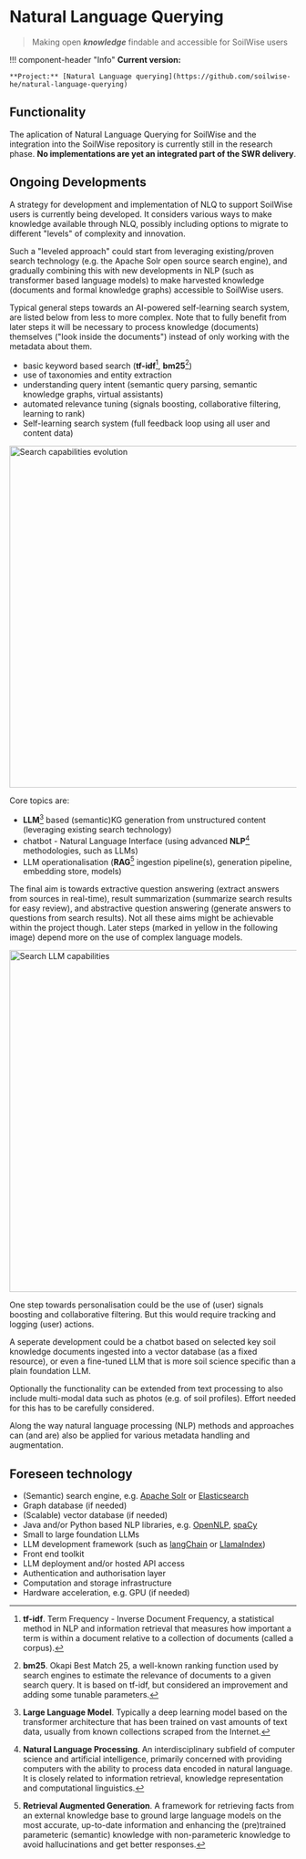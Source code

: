# Natural Language Querying

> Making open ___knowledge___ findable and accessible for SoilWise users

!!! component-header "Info"
    **Current version:**

    **Project:** [Natural Language querying](https://github.com/soilwise-he/natural-language-querying)

## Functionality

The aplication of Natural Language Querying for SoilWise and the integration into the SoilWise repository is currently still in the research phase. **No implementations are yet an integrated part of the SWR delivery**.

## Ongoing Developments

A strategy for development and implementation of NLQ to support SoilWise users is currently being developed. It considers various ways to make knowledge available through NLQ, possibly including options to migrate to different "levels" of complexity and innovation.

Such a "leveled approach" could start from leveraging existing/proven search technology (e.g. the Apache Solr open source search engine), and gradually combining this with new developments in NLP (such as transformer based language models) to make harvested knowledge (documents and formal knowledge graphs) accessible to SoilWise users. 

Typical general steps towards an AI-powered self-learning search system, are listed below from less to more complex. Note that to fully benefit from later steps it will be necessary to process knowledge (documents) themselves ("look inside the documents") instead of only working with the metadata about them. 

 - basic keyword based search (**tf-idf**[^4], **bm25**[^5])
 - use of taxonomies and entity extraction
 - understanding query intent (semantic query parsing, semantic knowledge graphs, virtual assistants)
 - automated relevance tuning (signals boosting, collaborative filtering, learning to rank)
 - Self-learning search system (full feedback loop using all user and content data)

[<img src="https://github.com/user-attachments/assets/59bdbcf4-bbb2-4b61-89db-6c665604223d" width="600" alt="Search capabilities evolution">](https://github.com/user-attachments/assets/59bdbcf4-bbb2-4b61-89db-6c665604223d "Search capabilities evolution")

Core topics are:

 - **LLM**[^1] based (semantic)KG generation from unstructured content (leveraging existing search technology)
 - chatbot - Natural Language Interface (using advanced **NLP**[^2] methodologies, such as LLMs)
 - LLM operationalisation (**RAG**[^3] ingestion pipeline(s), generation pipeline, embedding store, models)

The final aim is towards extractive question answering (extract answers from sources in real-time), result summarization (summarize search results for easy review), and abstractive question answering (generate answers to questions from search results). Not all these aims might be achievable within the project though. Later steps (marked in yellow in the following image) depend more on the use of complex language models.

[<img src="https://github.com/user-attachments/assets/65b862a0-b1d7-49f2-9007-de6dd56ee652" width="600" alt="Search LLM capabilities">](https://github.com/user-attachments/assets/65b862a0-b1d7-49f2-9007-de6dd56ee652 "Search LLM capabilities")

One step towards personalisation could be the use of (user) signals boosting and collaborative filtering. But this would require tracking and logging (user) actions.

A seperate development could be a chatbot based on selected key soil knowledge documents ingested into a vector database (as a fixed resource), or even a fine-tuned LLM that is more soil science specific than a plain foundation LLM.

Optionally the functionality can be extended from text processing to also include multi-modal data such as photos (e.g. of soil profiles). Effort needed for this has to be carefully considered.

Along the way natural language processing (NLP) methods and approaches can (and are) also be applied for various metadata handling and augmentation.

## Foreseen technology

 - (Semantic) search engine, e.g. [Apache Solr](https://solr.apache.org) or [Elasticsearch](https://www.elastic.co/elasticsearch)
 - Graph database (if needed)
 - (Scalable) vector database (if needed)
 - Java and/or Python based NLP libraries, e.g. [OpenNLP](https://opennlp.apache.org), [spaCy](https://spacy.io)
 - Small to large foundation LLMs
 - LLM development framework (such as [langChain](https://www.langchain.com) or [LlamaIndex](https://www.llamaindex.ai))
 - Front end toolkit 
 - LLM deployment and/or hosted API access
 - Authentication and authorisation layer
 - Computation and storage infrastructure
 - Hardware acceleration, e.g. GPU (if needed)


[^1]: **Large Language Model**. Typically a deep learning model based on the transformer architecture that has been trained on vast amounts of text data, usually from known collections scraped from the Internet.
[^2]: **Natural Language Processing**. An interdisciplinary subfield of computer science and artificial intelligence, primarily concerned with providing computers with the ability to process data encoded in natural language. It is closely related to information retrieval, knowledge representation and computational linguistics.
[^3]: **Retrieval Augmented Generation**. A framework for retrieving facts from an external knowledge base to ground large language models on the most accurate, up-to-date information and enhancing the (pre)trained parameteric (semantic) knowledge with non-parameteric knowledge to avoid hallucinations and get better responses.
[^4]: **tf-idf**. Term Frequency - Inverse Document Frequency, a statistical method in NLP and information retrieval that measures how important a term is within a document relative to a collection of documents (called a corpus).
[^5]: **bm25**. Okapi Best Match 25, a well-known ranking function used by search engines to estimate the relevance of documents to a given search query. It is based on tf-idf, but considered an improvement and adding some tunable parameters.


<!-- previous text for reference:

LLM (and less complex Natural Language Processing (NLP) approaches) can be used to perform tasks in [metadata optimisation](#metadata-optimization) (e.g. identify similarities, resolve conflicts, populate gaps, classify or summarize resources). 

LLM can also power a chatbot interface in which a user asks questions to the bot on what type of resources they are looking for and the bot suggests options that can lead to improved search results (finding more relevant resources).

## Precondition

- [Prompt engineering](https://en.wikipedia.org/wiki/Prompt_engineering) and [Retrieval-Augmented Generation (RAG)](https://en.wikipedia.org/wiki/Prompt_engineering#Retrieval-augmented_generation) are approaches for preparing text to be used as input (prompt) for a generative AI model. These techniques help to tune the usually very generic foundational LLMs to generate more specific responses with less change of halucinations. RAG, in particular, should run post harvest, but pre inclusion into the knowledge graph (to prevent the full knowledge graph is analysed at every insert).
- [Embeddings](https://en.wikipedia.org/wiki/Word_embedding) are numerical (vector) representations of words, phrases, or larger text fragments (or even images) and have become a key part for text analysis. Small-size embeddings can be calculated on-the-fly, but larger size (capturing more complex semantic or linguistic characteristics), as used in RAG, take time to compute and thus are best stored. Vector databases are specifically being developed for this purpose, allowing fast processing and comparing of embeddings. No preferred vector database can be selected currently, as they are under active development, we'll experiment with a number of them and select the best suited.

## Metadata optimization

A component which uses NLP/LLM to improve metadata 

- identify similarities
    - very high similarity; indication that the record (despite the different identifier) is likely the same resource
    - high similarity; suggest it as a `similar` resource (linkage)
- resolve conflicts
    - if two records contain conflicting statements about a resource, try to derive from context which statement is correct
- populate gaps
    - if important properties are not populated (contact, title), try to derive it from context (with e.g. [Named-Entity Recognition](https://en.wikipedia.org/wiki/Named-entity_recognition))
- classify resources (add thematic keywords/tags)
    - Based on context, understand which thematic keywords/tags are relevant (soil threats, soil functions, soil health indicators). Keywords/tags should be related to provided codelist or can be suggested as a potential new one to be added.
- summarize resources
    - If a record lacks an abstract or has a too short abstract, ask LLM to derive an abstract from the resource itself 
- derive spatial or temporal extent from content
    - if no spatio-temporal extent is given, derive it from the resource itself or from context if possible

For each AI derived property, indicate that it has been derived by AI. (Need to be discussed how this can be indicated, e.g. with attributes / relations in the knowledge graphs?)

- Translate the Title, Abstract elements into English, French and German


## Empower a chatbot for user support in defining (and answering) a relevant catalogue question 

A chatbot is a natural language user interface to engage users in identifying what they are looking for and even provide a suggestion for an answer. Advanced LLMs provide improved text processing capabilities that can serve more usable human-machine interfaces.
-->

<!-- alternative text from former dashboard description
### Chatbot

[Large Language models](llm.md) (LLM) enriched with SoilWise content can offer an alternative interface to assist the user in finding and accessing the relevant knowledge or data source. Users interact with the chatbot interactively to define the relevant question and have it answered. The LLM will provide an answer but also provide references to sources on which the answer was based, in which the user can extend the search. The LLM can also support the user in gaining access to the source, using which software, for example.

-->

